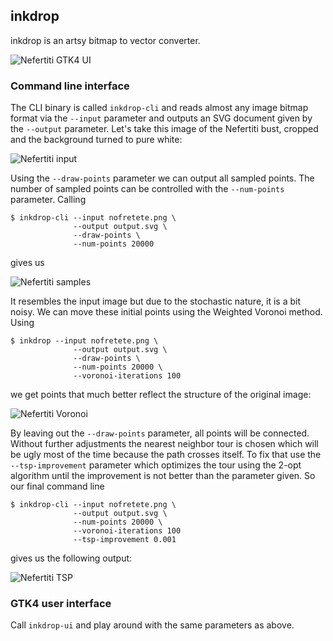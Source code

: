 ## inkdrop

inkdrop is an artsy bitmap to vector converter.

![Nefertiti GTK4 UI](examples/ui.png)

### Command line interface

The CLI binary is called `inkdrop-cli` and reads almost any image bitmap format
via the `--input` parameter and outputs an SVG document given by the `--output`
parameter. Let's take this image of the Nefertiti bust, cropped and the
background turned to pure white:

![Nefertiti input](examples/nofretete.jpg)

Using the `--draw-points` parameter we can output all sampled points. The number
of sampled points can be controlled with the `--num-points` parameter. Calling

    $ inkdrop-cli --input nofretete.png \
                  --output output.svg \
                  --draw-points \
                  --num-points 20000

gives us

![Nefertiti samples](examples/nofretete-point-sampling.png)

It resembles the input image but due to the stochastic nature, it is a bit
noisy. We can move these initial points using the Weighted Voronoi method.
Using

    $ inkdrop --input nofretete.png \
                  --output output.svg \
                  --draw-points \
                  --num-points 20000 \
                  --voronoi-iterations 100

we get points that much better reflect the structure of the original image:

![Nefertiti Voronoi](examples/nofretete-point-voronoi-100.png)

By leaving out the `--draw-points` parameter, all points will be connected.
Without further adjustments the nearest neighbor tour is chosen which will be
ugly most of the time because the path crosses itself. To fix that use the
`--tsp-improvement` parameter which optimizes the tour using the 2-opt algorithm
until the improvement is not better than the parameter given. So our final
command line

    $ inkdrop-cli --input nofretete.png \
                  --output output.svg \
                  --num-points 20000 \
                  --voronoi-iterations 100
                  --tsp-improvement 0.001

gives us the following output:

![Nefertiti TSP](examples/nofretete-path-voronoi-100-tsp-001.png)


### GTK4 user interface

Call `inkdrop-ui` and play around with the same parameters as above.
